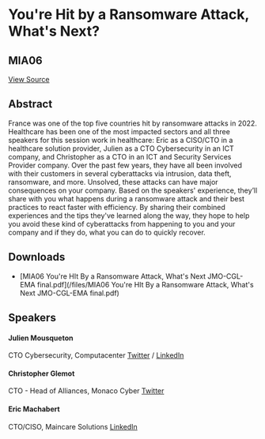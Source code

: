 # You're Hit by a Ransomware Attack, What's Next?
## MIA06
[View Source](https://connect.veeam.com/flow/veeam/veeamon2023/attendeeportal/page/sessioncatalog/session/1678314161135001bc0W)

## Abstract
France was one of the top five countries hit by ransomware attacks in 2022. Healthcare has been one of the most impacted sectors and all three speakers for this session work in healthcare: Eric as a CISO/CTO in a healthcare solution provider, Julien as a CTO Cybersecurity in an ICT company, and Christopher as a CTO in an ICT and Security Services Provider company. Over the past few years, they have all been involved with their customers in several cyberattacks via intrusion, data theft, ransomware, and more. Unsolved, these attacks can have major consequences on your company. Based on the speakers' experience, they’ll share with you what happens during a ransomware attack and their best practices to react faster with efficiency. By sharing their combined experiences and the tips they've learned along the way, they hope to help you avoid these kind of cyberattacks from happening to you and your company and if they do, what you can do to quickly recover.

## Downloads
- [MIA06 You're HIt By a Ransomware Attack, What's Next JMO-CGL-EMA final.pdf](/files/MIA06 You're HIt By a Ransomware Attack, What's Next JMO-CGL-EMA final.pdf)

## Speakers
#### Julien Mousqueton
CTO Cybersecurity, Computacenter
[Twitter](https://twitter.com/JMousqueton) / [LinkedIn](https://www.linkedin.com/in/JulienMousqueton)
#### Christopher Glemot
CTO - Head of Alliances, Monaco Cyber
[Twitter](https://twitter.com/c_glemot)
#### Eric Machabert
CTO/CISO, Maincare Solutions
[LinkedIn](https://www.linkedin.com/in/eric-machabert-5069b616/)